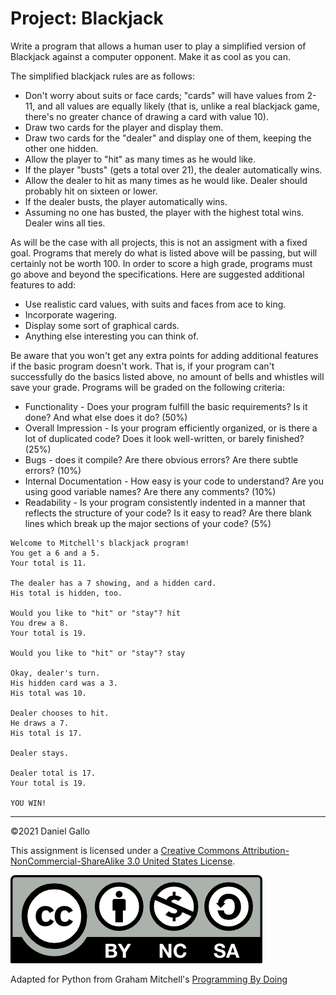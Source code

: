 # Project: Blackjack

Write a program that allows a human user to play a simplified version
of Blackjack against a computer opponent. Make it as cool as you can.

The simplified blackjack rules are as follows:

* Don't worry about suits or face cards; "cards" will have values from
2-11, and all values are equally likely (that is, unlike a real blackjack
game, there's no greater chance of drawing a card with value 10).
* Draw two cards for the player and display them.
* Draw two cards for the "dealer" and display one of them, keeping the
other one hidden.
* Allow the player to "hit" as many times as he would like.
* If the player "busts" (gets a total over 21), the dealer
automatically wins.
* Allow the dealer to hit as many times as he would like. Dealer
should probably hit on sixteen or lower.
* If the dealer busts, the player automatically wins.
* Assuming no one has busted, the player with the highest total wins.
Dealer wins all ties.

As will be the case with all projects, this is not an assigment with a
fixed goal. Programs that merely do what is listed above will be
passing, but will certainly not be worth 100. In order to score a high
grade, programs must go above and beyond the specifications. Here are
suggested additional features to add:


* Use realistic card values, with suits and faces from ace to king.
* Incorporate wagering.
* Display some sort of graphical cards.
* Anything else interesting you can think of.


Be aware that you won't get any extra points for adding additional
features if the basic program doesn't work. That is, if your program
can't successfully do the basics listed above, no amount of bells and
whistles will save your grade. Programs will be graded on the
following criteria:


* Functionality - Does your program fulfill the basic requirements? Is it
done? And what else does it do? (50%)
* Overall Impression - Is your program efficiently organized, or is there
a lot of duplicated code? Does it look well-written, or barely finished? (25%)
* Bugs - does it compile? Are there obvious errors? Are there subtle
errors? (10%)
* Internal Documentation - How easy is your code to understand? Are
you using good variable names? Are there any comments? (10%)
* Readability - Is your program consistently indented in a manner
that reflects the structure of your code? Is it easy to read?
Are there blank lines which break up the major sections of your code?
(5%)


```
Welcome to Mitchell's blackjack program!
You get a 6 and a 5.
Your total is 11.

The dealer has a 7 showing, and a hidden card.
His total is hidden, too.

Would you like to "hit" or "stay"? hit
You drew a 8.
Your total is 19.

Would you like to "hit" or "stay"? stay

Okay, dealer's turn.
His hidden card was a 3.
His total was 10.

Dealer chooses to hit.
He draws a 7.
His total is 17.

Dealer stays.

Dealer total is 17.
Your total is 19.

YOU WIN!

```

---


©2021 Daniel Gallo


This assignment is licensed under a
[Creative Commons Attribution-NonCommercial-ShareAlike 3.0 United States License](https://creativecommons.org/licenses/by-nc-sa/3.0/us/deed.en_US).  

![Creative Commons License](images/by-nc-sa.png)





Adapted for Python from Graham Mitchell's [Programming By Doing](https://programmingbydoing.com/)